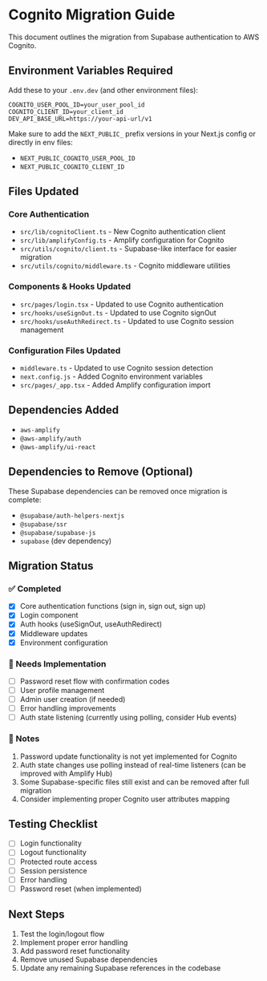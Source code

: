 # Cognito Migration Guide

This document outlines the migration from Supabase authentication to AWS Cognito.

## Environment Variables Required

Add these to your `.env.dev` (and other environment files):

```
COGNITO_USER_POOL_ID=your_user_pool_id
COGNITO_CLIENT_ID=your_client_id
DEV_API_BASE_URL=https://your-api-url/v1
```

Make sure to add the `NEXT_PUBLIC_` prefix versions in your Next.js config or directly in env files:
- `NEXT_PUBLIC_COGNITO_USER_POOL_ID`
- `NEXT_PUBLIC_COGNITO_CLIENT_ID`

## Files Updated

### Core Authentication
- `src/lib/cognitoClient.ts` - New Cognito authentication client
- `src/lib/amplifyConfig.ts` - Amplify configuration for Cognito
- `src/utils/cognito/client.ts` - Supabase-like interface for easier migration
- `src/utils/cognito/middleware.ts` - Cognito middleware utilities

### Components & Hooks Updated
- `src/pages/login.tsx` - Updated to use Cognito authentication
- `src/hooks/useSignOut.ts` - Updated to use Cognito signOut
- `src/hooks/useAuthRedirect.ts` - Updated to use Cognito session management

### Configuration Files Updated
- `middleware.ts` - Updated to use Cognito session detection
- `next.config.js` - Added Cognito environment variables
- `src/pages/_app.tsx` - Added Amplify configuration import

## Dependencies Added
- `aws-amplify`
- `@aws-amplify/auth`
- `@aws-amplify/ui-react`

## Dependencies to Remove (Optional)
These Supabase dependencies can be removed once migration is complete:
- `@supabase/auth-helpers-nextjs`
- `@supabase/ssr`
- `@supabase/supabase-js`
- `supabase` (dev dependency)

## Migration Status

### ✅ Completed
- [x] Core authentication functions (sign in, sign out, sign up)
- [x] Login component
- [x] Auth hooks (useSignOut, useAuthRedirect)
- [x] Middleware updates
- [x] Environment configuration

### 🚧 Needs Implementation
- [ ] Password reset flow with confirmation codes
- [ ] User profile management
- [ ] Admin user creation (if needed)
- [ ] Error handling improvements
- [ ] Auth state listening (currently using polling, consider Hub events)

### 📝 Notes
1. Password update functionality is not yet implemented for Cognito
2. Auth state changes use polling instead of real-time listeners (can be improved with Amplify Hub)
3. Some Supabase-specific files still exist and can be removed after full migration
4. Consider implementing proper Cognito user attributes mapping

## Testing Checklist
- [ ] Login functionality
- [ ] Logout functionality  
- [ ] Protected route access
- [ ] Session persistence
- [ ] Error handling
- [ ] Password reset (when implemented)

## Next Steps
1. Test the login/logout flow
2. Implement proper error handling
3. Add password reset functionality
4. Remove unused Supabase dependencies
5. Update any remaining Supabase references in the codebase 